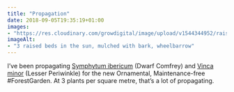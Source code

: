 ```yaml
---
title: "Propagation"
date: 2018-09-05T19:35:19+01:00
images: 
- "https://res.cloudinary.com/growdigital/image/upload/v1544344952/raised-beds-44442919422.jpg"
imageAlt: 
- "3 raised beds in the sun, mulched with bark, wheelbarrow"
---
```


I’ve been propagating [Symphytum ibericum](https://www.rhs.org.uk/Plants/75444/i-Symphytum-ibericum-i/Details) (Dwarf Comfrey) and [Vinca minor](https://pfaf.org/user/plant.aspx?latinname=Vinca+minor) (Lesser Periwinkle) for the new Ornamental, Maintenance-free #ForestGarden. At 3 plants per square metre, that’s a lot of propagating.
